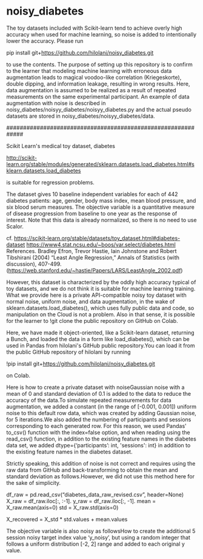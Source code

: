 # noisy_diabetes
The toy datasets included with Scikit-learn tend to achieve overly high accuracy when used for machine learning, so noise is added to intentionally lower the accuracy. Please run

pip install git+https://github.com/hilolani/noisy_diabetes.git

to use the contents. The purpose of setting up this repository is to confirm to the learner that modeling machine learning with erroneous data augmentation leads to magical voodoo-like correlation (Kriegeskorte), double dipping, and information leakage, resulting in wrong results. Here, data augmentation is assumed to be realized as a result of repeated measurements on the same experimental participant. An example of data augmentation with noise is described in noisy_diabetes/noisyy_diabetes/noisyy_diabetes.py
and the actual pseudo datasets are stored in noisy_diabetes/noisyy_diabetes/data.

#############################################################

Scikit Learn's medical toy dataset, diabetes

http://scikit-learn.org/stable/modules/generated/sklearn.datasets.load_diabetes.html#sklearn.datasets.load_diabetes

is suitable for regression problems.

The dataset gives 10 baseline independent variables for each of 442 diabetes patients: age, gender, body mass index, mean blood pressure, and six blood serum measures.
The objective variable is a quantitative measure of disease progression from baseline to one year as the response of interest.
Note that this data is already normalized, so there is no need to use Scalor.

cf.
https://scikit-learn.org/stable/datasets/toy_dataset.html#diabetes-dataset
https://www4.stat.ncsu.edu/~boos/var.select/diabetes.html
References.
Bradley Efron, Trevor Hastie, Iain Johnstone and Robert Tibshirani (2004) “Least Angle Regression,” Annals of Statistics (with discussion), 407-499. (https://web.stanford.edu/~hastie/Papers/LARS/LeastAngle_2002.pdf)

However, this dataset is characterized by the oddly high accuracy typical of toy datasets, and we do not think it is suitable for machine learning training. What we provide here is a private API-compatible noisy toy dataset with normal noise, uniform noise, and data augmentation, in the wake of sklearn.datasets.load_diabetes(), which uses fully public data and code, so manipulation on the Cloud is not a problem. Also in that sense, it is possible for the learner to !git clone the public repository on GitHub on Colab.

Here, we have made it object-oriented, like a Scikit-learn dataset, returning a Bunch, and loaded the data in a form like load_diabetes(), which can be used in Pandas from hilolani's GitHub public repository.You can load it from the public GitHub repository of hilolani by running

!pip install git+https://github.com/hilolani/noisy_diabetes.git

on Colab.

Here is how to create a private dataset with noiseGaussian noise with a mean of 0 and standard deviation of 0.1 is added to the data to reduce the accuracy of the data.To simulate repeated measurements for data augmentation, we added a constant (in the range of [-0.001, 0.001]) uniform noise to this default row data, which was created by adding Gaussian noise, for 5 iterations.We also added the numbering of participants and sessions corresponding to each generated row. For this reason, we used Pandas' to_csv() function with the index=false option, and when reading using the read_csv() function, in addition to the existing feature names in the diabetes data set, we added dtype={‘participants’: int, 'sessions': int} in addition to the existing feature names in the diabetes dataset.

Strictly speaking, this addition of noise is not correct and requires using the raw data from GitHub and back-transforming to obtain the mean and standard deviation as follows.However, we did not use this method here for the sake of simplicity.

df_raw = pd.read_csv(“diabetes_data_raw_revised.csv”, header=None)
X_raw = df_raw.iloc[:, :-1].
y_raw = df_raw.iloc[:, -1].
mean = X_raw.mean(axis=0)
std = X_raw.std(axis=0)

X_recovered = X_std * std.values + mean.values

The objective variable is also noisy as followsHow to create the additional 5 session noisy target index value ‘y_noisy’, but using a random integer that follows a uniform distribution [-2, 2] range and added to each original y value.
